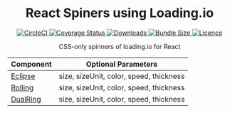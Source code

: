 <h1 align="center">React Spiners using Loading.io</h1>

<p align="center">
  <a href="https://circleci.com/gh/imkrunal/react-loading-io">
    <img
      src="https://circleci.com/gh/imkrunal/react-loading-io.svg?style=svg&circle-token=6e459838eadd0d02dedb05352df7d2f3e0590168"
      alt="CircleCI"
    />
  </a>
  <a href='https://coveralls.io/github/imkrunal/react-loading-io?branch=master'>
    <img
      src='https://coveralls.io/repos/github/imkrunal/react-loading-io/badge.svg?branch=master'
      alt='Coverage Status'
    />
  </a>
  <a href='https://www.npmjs.com/package/react-loading-io'>
    <img
      src='https://img.shields.io/npm/dt/react-loading-io.svg'
      alt='Downloads'
    />
  </a>
  <a href='https://www.npmjs.com/package/react-loading-io'>
    <img
      src='https://img.shields.io/bundlephobia/minzip/react-loading-io.svg'
      alt='Bundle Size'
    />
  </a>
  <a href='https://github.com/imkrunal/react-loading-io/blob/master/LICENSE'>
    <img
      src='https://img.shields.io/github/license/imkrunal/react-loading-io.svg'
      alt='Licence'
    />
  </a>
</p>

<p align="center">CSS-only spinners of loading.io for React</p>

| Component                                                                               | Optional Parameters                     |
| --------------------------------------------------------------------------------------- | --------------------------------------- |
| [Eclipse](https://imkrunal.github.io/react-loading-io/?path=/story/spinners--eclipse)   | size, sizeUnit, color, speed, thickness |
| [Rolling](https://imkrunal.github.io/react-loading-io/?path=/story/spinners--rolling)   | size, sizeUnit, color, speed, thickness |
| [DualRing](https://imkrunal.github.io/react-loading-io/?path=/story/spinners--dualring) | size, sizeUnit, color, speed, thickness |
